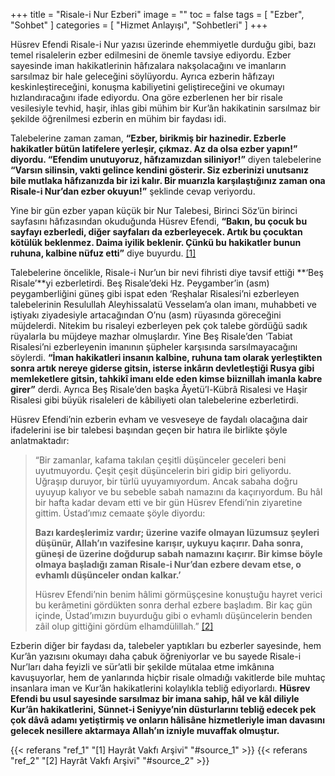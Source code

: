 +++
title = "Risale-i Nur Ezberi"
image = ""
toc = false
tags = [
    "Ezber",
    "Sohbet"
]
categories = [
    "Hizmet Anlayışı",
    "Sohbetleri"
]
+++

Hüsrev Efendi Risale-i Nur yazısı üzerinde ehemmiyetle durduğu gibi, bazı temel risalelerin ezber edilmesini de önemle tavsiye ediyordu. Ezber sayesinde iman hakikatlerinin hâfızalara nakşolacağını ve imanların sarsılmaz bir hale geleceğini söylüyordu. Ayrıca ezberin hâfızayı keskinleştireceğini, konuşma kabiliyetini geliştireceğini ve okumayı hızlandıracağını ifade ediyordu. Ona göre ezberlenen her bir risale vesilesiyle tevhid, haşir, ihlas gibi mühim bir Kur’ân hakikatinin sarsılmaz bir şekilde öğrenilmesi ezberin en mühim bir faydası idi.

Talebelerine zaman zaman,  **“Ezber, birikmiş bir hazinedir. Ezberle hakikatler bütün latifelere yerleşir, çıkmaz. Az da olsa ezber yapın!” diyordu. “Efendim unutuyoruz, hâfızamızdan siliniyor!”**  diyen talebelerine  **“Varsın silinsin, vakti gelince kendini gösterir. Siz ezberinizi unutsanız bile mutlaka hâfızanızda bir izi kalır. Bir muarızla karşılaştığınız zaman ona Risale-i Nur’dan ezber okuyun!”**  şeklinde cevap veriyordu.

Yine bir gün ezber yapan küçük bir Nur Talebesi, Birinci Söz’ün birinci sayfasını hâfızasından okuduğunda Hüsrev Efendi, **“Bakın, bu çocuk bu sayfayı ezberledi, diğer sayfaları da ezberleyecek. Artık bu çocuktan kötülük beklenmez. Daima iyilik beklenir. Çünkü bu hakikatler bunun ruhuna, kalbine nüfuz etti”**  diye buyurdu.  <a name="source_1" href="#ref_1"> [1] </a>

Talebelerine öncelikle, Risale-i Nur’un bir nevi fihristi diye tavsif ettiği **‘Beş Risale’**yi ezberletirdi. Beş Risale’deki Hz. Peygamber’in (asm) peygamberliğini güneş gibi ispat eden ‘Reşhalar Risalesi’ni ezberleyen talebelerinin Resulullah Aleyhissalatü Vesselam’a olan imanı, muhabbeti ve iştiyakı ziyadesiyle artacağından O’nu (asm) rüyasında göreceğini müjdelerdi. Nitekim bu risaleyi ezberleyen pek çok talebe gördüğü sadık rüyalarla bu müjdeye mazhar olmuşlardır. Yine Beş Risale’den ‘Tabiat Risalesi’ni ezberleyenin imanının şüpheler karşısında sarsılmayacağını söylerdi.  **“İman hakikatleri insanın kalbine, ruhuna tam olarak yerleştikten sonra artık nereye giderse gitsin, isterse inkârın devletleştiği Rusya gibi memleketlere gitsin, tahkikî imanı elde eden kimse biiznillah imanla kabre girer”**  derdi. Ayrıca Beş Risale’den başka Âyetü’l-Kübrâ Risalesi ve Haşir Risalesi gibi büyük risaleleri de kâbiliyeti olan talebelerine ezberletirdi.

Hüsrev Efendi’nin ezberin evham ve vesveseye de faydalı olacağına dair ifadelerini ise bir talebesi başından geçen bir hatıra ile birlikte şöyle anlatmaktadır:

> “Bir zamanlar, kafama takılan çeşitli düşünceler geceleri beni uyutmuyordu. Çeşit çeşit düşüncelerin biri gidip biri geliyordu. Uğraşıp duruyor, bir türlü uyuyamıyordum. Ancak sabaha doğru uyuyup kalıyor ve bu sebeble sabah namazını da kaçırıyordum. Bu hâl bir hafta kadar devam etti ve bir gün Hüsrev Efendi’nin ziyaretine gittim. Üstad’ımız cemaate şöyle diyordu:
> 
> **Bazı kardeşlerimiz vardır; üzerine vazife olmayan lüzumsuz şeyleri düşünür, Allah’ın vazifesine karışır, uykuyu kaçırır. Daha sonra, güneşi de üzerine doğdurup sabah namazını kaçırır. Bir kimse böyle olmaya başladığı zaman Risale-i Nur’dan ezbere devam etse, o evhamlı düşünceler ondan kalkar.’**
> 
> Hüsrev Efendi’nin benim hâlimi görmüşçesine konuştuğu hayret verici bu kerâmetini gördükten sonra derhal ezbere başladım. Bir kaç gün içinde, Üstad’ımızın buyurduğu gibi o evhamlı düşüncelerin benden zâil olup gittiğini gördüm elhamdülillah.”  <a name="source_2" href="#ref_2"> [2] </a>

Ezberin diğer bir faydası da, talebeler yaptıkları bu ezberler sayesinde, hem Kur’ân yazısını okumayı daha çabuk öğreniyorlar ve bu sayede Risale-i Nur’ları daha feyizli ve sür’atli bir şekilde mütalaa etme imkânına kavuşuyorlar, hem de yanlarında hiçbir risale olmadığı vakitlerde bile muhtaç insanlara iman ve Kur’ân hakikatlerini kolaylıkla tebliğ ediyorlardı. **Hüsrev Efendi bu usul sayesinde sarsılmaz bir imana sahip, hâl ve kâl diliyle Kur’ân hakikatlerini, Sünnet-i Seniyye’nin düsturlarını tebliğ edecek pek çok dâvâ adamı yetiştirmiş ve onların hâlisâne hizmetleriyle iman davasını gelecek nesillere aktarmaya Allah’ın izniyle muvaffak olmuştur.**

{{< referans "ref_1" "[1] Hayrât Vakfı Arşivi" "#source_1" >}}
{{< referans "ref_2" "[2] Hayrât Vakfı Arşivi" "#source_2" >}}
